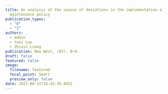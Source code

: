 ```yaml
---
title: An analysis of the causes of deviations in the implementation of social
  maintenance policy
publication_types:
  - "0"
  - "2"
authors:
  - admin
  - Yuni Luo
  - Zhixin Liang
publication: New West, (03), 8–9.
draft: false
featured: false
image:
  filename: featured
  focal_point: Smart
  preview_only: false
date: 2021-08-31T16:42:39.892Z
---
```

